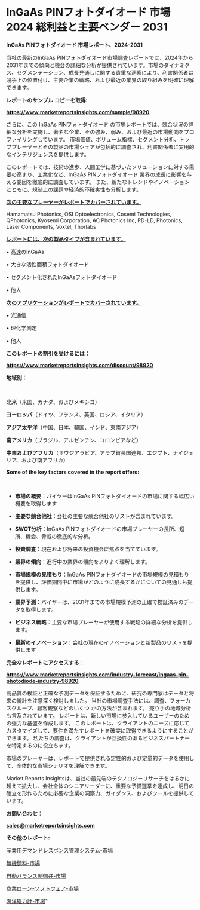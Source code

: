 # InGaAs PINフォトダイオード 市場 2024 総利益と主要ベンダー 2031

<strong>InGaAs PINフォトダイオード 市場レポート、2024-2031</strong>

当社の最新のInGaAs PINフォトダイオード市場調査レポートでは、2024年から2031年までの傾向と機会の詳細な分析が提供されています。市場のダイナミクス、セグメンテーション、成長見通しに関する貴重な洞察により、利害関係者は競争上の位置付け、主要企業の戦略、および最近の業界の取り組みを明確に理解できます。



<strong>レポートのサンプル コピーを取得:</strong> <a href=https://www.marketreportsinsights.com/sample/98920>

<strong><u>https://www.marketreportsinsights.com/sample/98920</u></strong></a>

さらに、この InGaAs PINフォトダイオード の市場レポートでは、競合状況の詳細な分析を実施し、著名な企業、その強み、弱み、および最近の市場動向をプロファイリングしています。 市場価値、ボリューム指標、セグメント分析、トッププレーヤーとその製品の市場シェアが包括的に調査され、利害関係者に実用的なインテリジェンスを提供します。

このレポートでは、技術の進歩、人間工学に基づいたソリューションに対する需要の高まり、工業化など、InGaAs PINフォトダイオード 業界の成長に影響を与える要因を徹底的に調査しています。 また、新たなトレンドやイノベーションとともに、規制上の課題や経済的不確実性も分析します。



<strong><u>次の主要なプレーヤーがレポートでカバーされています。</u></strong>

Hamamatsu Photonics, OSI Optoelectronics, Cosemi Technologies, QPhotonics, Kyosemi Corporation, AC Photonics Inc, PD-LD, Photonics, Laser Components, Voxtel, Thorlabs



<strong><u><b>レポートには、次の製品タイプが含まれています。</b></u></strong>

• 高速のInGaAs

• 大きな活性面積フォトダイオード

• セグメント化されたInGaAsフォトダイオード

• 他人



<strong><u><b>次のアプリケーションがレポートでカバーされています。</b></u></strong>

• 光通信

• 理化学測定

• 他人



<strong><b>このレポートの割引を受けるには：</b></strong>

<a href=https://www.marketreportsinsights.com/discount/98920>

<strong><u>https://www.marketreportsinsights.com/discount/98920</u></strong></a>



<strong>地域別：</strong>

<strong> </strong>



<strong>北米</strong>（米国、カナダ、およびメキシコ）



<strong>ヨーロッパ</strong>（ドイツ、フランス、英国、ロシア、イタリア）



<strong>アジア太平洋</strong>（中国、日本、韓国、インド、東南アジア）



<strong>南アメリカ</strong>（ブラジル、アルゼンチン、コロンビアなど）



<strong>中東およびアフリカ</strong>（サウジアラビア、アラブ首長国連邦、エジプト、ナイジェリア、および南アフリカ）



<strong>Some of the key factors covered in the report offers:</strong>

<strong> </strong>
<ul>
  <li>

<strong>市場の概要</strong>：バイヤーはInGaAs PINフォトダイオードの市場に関する幅広い概要を取得します</li>
  <li>

<strong>主要な競合他社</strong>：会社の主要な競合他社のリストが含まれています。</li>
  <li>

<strong>SWOT分析</strong>：InGaAs PINフォトダイオードの市場プレーヤーの長所、短所、機会、脅威の徹底的な分析。</li>
  <li>

<strong>投資調査</strong>：現在および将来の投資機会に焦点を当てています。</li>
  <li>

<strong>業界の傾向</strong>：進行中の業界の傾向をよりよく理解します。</li>
  <li>

<strong>市場規模の見積もり</strong>：InGaAs PINフォトダイオードの市場規模の見積もり を提供し、評価期間中に市場がどのように成長するかについての見通しも提供します。</li>
  <li>

<strong>業界予測</strong>：バイヤーは、2031年までの市場規模予測の正確で検証済みのデータを取得します。</li>
  <li>

<strong>ビジネス戦略</strong>：主要な市場プレーヤーが使用する戦略の詳細な分析を提供します。</li>
  <li>

<strong>最新のイノベーション</strong>：会社の現在のイノベーションと新製品のリストを提供します</li>
</ul>


<strong>完全なレポートにアクセスする</strong>：

<a href=https://www.marketreportsinsights.com/industry-forecast/ingaas-pin-photodiode-industry-98920>

<strong><u>https://www.marketreportsinsights.com/industry-forecast/ingaas-pin-photodiode-industry-98920</u></strong></a>

高品質の検証と正確な予測データを保証するために、研究の専門家はデータと将来の統計を注意深く検討しました。 当社の市場調査手法には、調査、フォーカスグループ、顧客観察などのいくつ かの方法が含まれます。 売り手の地域分析も言及されています。 レポートは、新しい市場に参入しているユーザーのための強力な基盤を作成します。 このレポートは、クライアントのニーズに応じてカスタマイズして、要件を満たすレポートを確実に取得できるようにすることができます。 私たちの調査は、クライアントが互換性のあるビジネスパートナーを特定するのに役立ちます。

市場のプレーヤーは、レポートで提供される定性的および定量的データを使用して、全体的な市場シナリオを理解できます。

Market Reports Insightsは、当社の最先端のテクノロジーリサーチをはるかに超えて拡大し、会社全体のシニアリーダーに、重要な予備選挙を達成し、明日の確立を形作るために必要な企業の洞察力、ガイダンス、およびツールを提供しています。



<strong><b>お問い合わせ</b></strong>：

<a href=mailto:sales@marketreportsinsights.com>

<strong><u>sales@marketreportsinsights.com</u></strong></a>



<strong>その他のレポート:</strong>

<a href=https://www.linkedin.com/pulse/産業用デマンドレスポンス管理システム-市場-2023-swot-分析と最新イノベーション-j9uyf/>産業用デマンドレスポンス管理システム-市場</a>

<a href=https://www.linkedin.com/pulse/無機顔料-市場-2023-収益と成長ドライバー-2030-trend-titans-360-analysis-780hf/>無機顔料-市場</a>

<a href=https://www.linkedin.com/pulse/自動バランス制御弁-市場-2023-最新の-cagr-および成長分析-2030-f5zvf/>自動バランス制御弁-市場</a>

<a href=https://www.linkedin.com/pulse/商業ローン-ソフトウェア-市場-2030-年までの需要に焦点を当てた-qzqdf/>商業ローン-ソフトウェア-市場</a>

<a href=https://www.linkedin.com/pulse/海洋磁力計-市場-2030-年までの需要に焦点を当てた-2023-年調査レポート-nplsf/>海洋磁力計-市場</a>"
